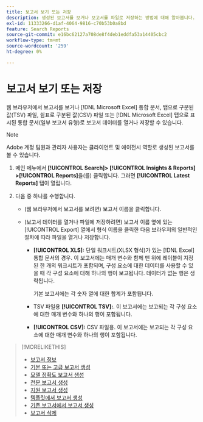 ```yaml
---
title: 보고서 보기 또는 저장
description: 생성된 보고서를 보거나 보고서를 파일로 저장하는 방법에 대해 알아봅니다.
exl-id: 11333266-d1af-4064-9816-c70b53b0a8bd
feature: Search Reports
source-git-commit: e16bc62127a708de8f4deb1eddfa53a14405cbc2
workflow-type: tm+mt
source-wordcount: '259'
ht-degree: 0%

---
```


# 보고서 보기 또는 저장

웹 브라우저에서 보고서를 보거나 [!DNL Microsoft Excel] 통합 문서, 탭으로 구분된 값(TSV) 파일, 쉼표로 구분된 값(CSV) 파일 또는 [!DNL Microsoft Excel] 탭으로 표시된 통합 문서(일부 보고서 유형)로 보고서 데이터를 열거나 저장할 수 있습니다.

>[!NOTE]
>
>Adobe 계정 팀원과 관리자 사용자는 클라이언트 및 에이전시 역할로 생성된 보고서를 볼 수 있습니다.

1. 메인 메뉴에서 **[!UICONTROL Search]> [!UICONTROL Insights & Reports] >[!UICONTROL Reports]**&#x200B;을(를) 클릭합니다. 그러면 **[!UICONTROL Latest Reports]** 탭이 열립니다.

1. 다음 중 하나를 수행합니다.

   * (웹 브라우저에서 보고서를 보려면) 보고서 이름을 클릭합니다.

   * (보고서 데이터를 열거나 파일에 저장하려면) 보고서 이름 옆에 있는 [!UICONTROL Export] 열에서 형식 이름을 클릭한 다음 브라우저의 일반적인 절차에 따라 파일을 열거나 저장합니다.

      * **[!UICONTROL XLS]:**   단일 워크시트(XLSX 형식)가 있는 [!DNL Excel] 통합 문서의 경우. 이 보고서에는 매개 변수와 함께 맨 위에 레이블이 지정된 한 개의 워크시트가 포함되며, 구성 요소에 대한 데이터를 사용할 수 있을 때 각 구성 요소에 대해 하나의 행이 보고됩니다. 데이터가 없는 행은 생략됩니다.

        기본 보고서에는 각 숫자 열에 대한 합계가 포함됩니다.

      * TSV 파일용 **[!UICONTROL TSV]:**. 이 보고서에는 보고되는 각 구성 요소에 대한 매개 변수와 하나의 행이 포함됩니다.

      * **[!UICONTROL CSV]:**   CSV 파일용. 이 보고서에는 보고되는 각 구성 요소에 대한 매개 변수와 하나의 행이 포함됩니다.

>[!MORELIKETHIS]
>
>* [보고서 정보](/help/search-social-commerce/reports/report-about.md)
>* [기본 또는 고급 보고서 생성](/help/search-social-commerce/reports/management/basic-advanced/basic-advanced-report-generate.md)
>* [모델 정확도 보고서 생성](/help/search-social-commerce/reports/management/model-accuracy/model-accuracy-report-generate.md)
>* [전문 보고서 생성](/help/search-social-commerce/reports/management/specialty/specialty-report-generate.md)
>* [지원 보고서 생성](/help/search-social-commerce/reports/management/assist/assist-report-generate.md)
>* [템플릿에서 보고서 생성](/help/search-social-commerce/reports/management/report-generate-from-template.md)
>* [기존 보고서에서 보고서 생성](/help/search-social-commerce/reports/management/report-generate-from-existing.md)
>* [보고서 삭제](/help/search-social-commerce/reports/management/report-delete.md)
